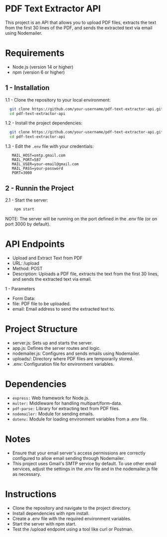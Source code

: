 # PDF Text Extractor API

This project is an API that allows you to upload PDF files, extracts the text from the first 30 lines of the PDF, and sends the extracted text via email using Nodemailer.

# Requirements

- Node.js (version 14 or higher)
- npm (version 6 or higher)

## 1 - Installation

1.1 - Clone the repository to your local environment:
   ```sh
     git clone https://github.com/your-username/pdf-text-extractor-api.git
     cd pdf-text-extractor-api
   ```
1.2 - Install the project dependencies:
   ```sh
     git clone https://github.com/your-username/pdf-text-extractor-api.git
     cd pdf-text-extractor-api
   ```
1.3 - Edit the `.env` file with your credentials:  
 ```plaintext
    MAIL_HOST=smtp.gmail.com
    MAIL_PORT=587
    MAIL_USER=your-email@gmail.com
    MAIL_PASS=your-password
    PORT=3000
 ```
## 2 - Runnin the Project

2.1 - Start the server:
 ```sh
     npm start
 ```
NOTE: The server will be running on the port defined in the .env file (or on port 3000 by default).

# API Endpoints

  * Upload and Extract Text from PDF
  * URL: /upload
  * Method: POST
  * Description: Uploads a PDF file, extracts the text from the first 30 lines, and sends the extracted text via email.

  1 - Parameters
   * Form Data:
   * file: PDF file to be uploaded.
   * email: Email address to send the extracted text to.

# Project Structure

  * server.js: Sets up and starts the server.
  * app.js: Defines the server routes and logic.
  * nodemailer.js: Configures and sends emails using Nodemailer.
  * uploads/: Directory where PDF files are temporarily stored.
  * .env: Configuration file for environment variables.

# Dependencies

   * `express:` Web framework for Node.js.
   * `multer:` Middleware for handling multipart/form-data.
   * `pdf-parse:` Library for extracting text from PDF files.
   * `nodemailer:` Module for sending emails.
   * `dotenv:` Module for loading environment variables from a .env file.

# Notes
  * Ensure that your email server's access permissions are correctly configured to allow email sending through Nodemailer.
  * This project uses Gmail's SMTP service by default. To use other email services, adjust the settings in the .env file and in the nodemailer.js file as necessary.
  
# Instructions

* Clone the repository and navigate to the project directory.
* Install dependencies with npm install.
* Create a .env file with the required environment variables.
* Start the server with npm start.
* Test the /upload endpoint using a tool like curl or Postman.

